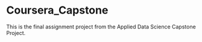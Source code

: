 # Coursera_Capstone
This is the final assignment project from the Applied Data Science Capstone Project.
